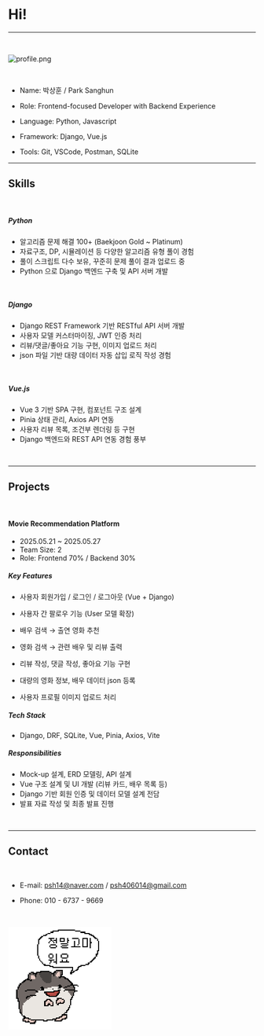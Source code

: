 # Hi!

---

&nbsp;

![profile.png](./profile.png "profile")

&nbsp;

- Name: 박상훈 / Park Sanghun
  &nbsp;

- Role: Frontend-focused Developer with Backend Experience
  &nbsp;

- Language: Python, Javascript
  &nbsp;

- Framework: Django, Vue.js
  &nbsp;

- Tools: Git, VSCode, Postman, SQLite
  &nbsp;

---

## Skills

&nbsp;

##### Python

- 알고리즘 문제 해결 100+ (Baekjoon Gold ~ Platinum)
- 자료구조, DP, 시뮬레이션 등 다양한 알고리즘 유형 풀이 경험
- 풀이 스크립트 다수 보유, 꾸준히 문제 풀이 결과 업로드 중
- Python 으로 Django 백엔드 구축 및 API 서버 개발

&nbsp;

##### Django

- Django REST Framework 기반 RESTful API 서버 개발
- 사용자 모델 커스터마이징, JWT 인증 처리
- 리뷰/댓글/좋아요 기능 구현, 이미지 업로드 처리
- json 파일 기반 대량 데이터 자동 삽입 로직 작성 경험

&nbsp;

##### Vue.js

- Vue 3 기반 SPA 구현, 컴포넌트 구조 설계
- Pinia 상태 관리, Axios API 연동
- 사용자 리뷰 목록, 조건부 렌더링 등 구현
- Django 백엔드와 REST API 연동 경험 풍부

&nbsp;

---

## Projects

&nbsp;

#### Movie Recommendation Platform

- 2025.05.21 ~ 2025.05.27
- Team Size: 2
- Role: Frontend 70% / Backend 30%

##### Key Features

- 사용자 회원가입 / 로그인 / 로그아웃 (Vue + Django)

- 사용자 간 팔로우 기능 (User 모델 확장)

- 배우 검색 → 출연 영화 추천

- 영화 검색 → 관련 배우 및 리뷰 출력

- 리뷰 작성, 댓글 작성, 좋아요 기능 구현

- 대량의 영화 정보, 배우 데이터 json 등록

- 사용자 프로필 이미지 업로드 처리

##### Tech Stack

- Django, DRF, SQLite, Vue, Pinia, Axios, Vite

##### Responsibilities

- Mock-up 설계, ERD 모델링, API 설계
- Vue 구조 설계 및 UI 개발 (리뷰 카드, 배우 목록 등)
- Django 기반 회원 인증 및 데이터 모델 설계 전담
- 발표 자료 작성 및 최종 발표 진행

&nbsp;

---

## Contact

&nbsp;

- E-mail: psh14@naver.com / psh406014@gmail.com
  &nbsp;

- Phone: 010 - 6737 - 9669
  &nbsp;

&nbsp;

![appreciate.png](./appreciate.png "정말고마 워요")

&nbsp;
